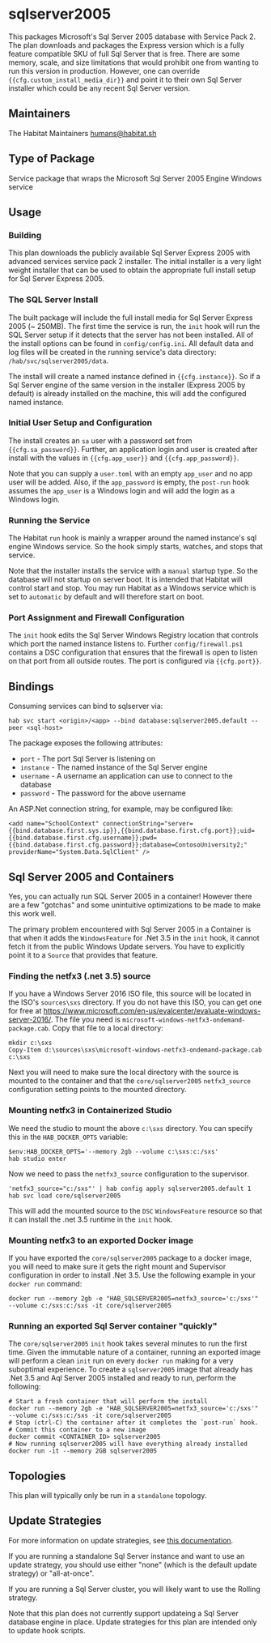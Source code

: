 # sqlserver2005

This packages Microsoft's Sql Server 2005 database with Service Pack 2. The plan downloads and packages the Express version which is a fully feature compatible SKU of full Sql Server that is free. There are some memory, scale, and size limitations that would prohibit one from wanting to run this version in production. However, one can override `{{cfg.custom_install_media_dir}}` and point it to their own Sql Server installer which could be any recent Sql Server version.

## Maintainers

The Habitat Maintainers humans@habitat.sh

## Type of Package

Service package that wraps the Microsoft Sql Server 2005 Engine Windows service

## Usage

### Building

This plan downloads the publicly available Sql Server Express 2005 with advanced services service pack 2 installer. The initial installer is a very light weight installer that can be used to obtain the appropriate full install setup for Sql Server Express 2005.

### The SQL Server Install

The built package will include the full install media for Sql Server Express 2005 (~ 250MB). The first time the service is run, the `init` hook will run the SQL Server setup if it detects that the server has not been installed. All of the install options can be found in `config/config.ini`. All default data and log files will be created in the running service's data directory: `/hab/svc/sqlserver2005/data`.

The install will create a named instance defined in `{{cfg.instance}}`. So if a Sql Server engine of the same version in the installer (Express 2005 by default) is already installed on the machine, this will add the configured named instance.

### Initial User Setup and Configuration

The install creates an `sa` user with a password set from `{{cfg.sa_password}}`. Further, an application login and user is created after install with the values in `{{cfg.app_user}}` and `{{cfg.app_password}}`.

Note that you can supply a `user.toml` with an empty `app_user` and no app user will be added. Also, if the `app_password` is empty, the `post-run` hook assumes the `app_user` is a Windows login and will add the login as a Windows login.

### Running the Service

The Habitat `run` hook is mainly a wrapper around the named instance's sql engine Windows service. So the hook simply starts, watches, and stops that service.

Note that the installer installs the service with a `manual` startup type. So the database will not startup on server boot. It is intended that Habitat will control start and stop. You may run Habitat as a Windows service which is set to `automatic` by default and will therefore start on boot.

### Port Assignment and Firewall Configuration

The `init` hook edits the Sql Server Windows Registry location that controls which port the named instance listens to. Further `config/firewall.ps1` contains a DSC configuration that ensures that the firewall is open to listen on that port from all outside routes. The port is configured via `{{cfg.port}}`.

## Bindings

Consuming services can bind to sqlserver via:

```
hab svc start <origin>/<app> --bind database:sqlserver2005.default --peer <sql-host>
```

The package exposes the following attributes:

* `port` - The port Sql Server is listening on
* `instance` - The named instance of the Sql Server engine
* `username` - A username an application can use to connect to the database
* `password` - The password for the above username

An ASP.Net connection string, for example, may be configured like:

```
<add name="SchoolContext" connectionString="server={{bind.database.first.sys.ip}},{{bind.database.first.cfg.port}};uid={{bind.database.first.cfg.username}};pwd={{bind.database.first.cfg.password}};database=ContosoUniversity2;" providerName="System.Data.SqlClient" />
```

## Sql Server 2005 and Containers

Yes, you can actually run SQL Server 2005 in a container! However there are a few "gotchas" and some unintuitive optimizations to be made to make this work well.

The primary problem encountered with Sql Server 2005 in a Container is that when it adds the `WindowsFeature` for .Net 3.5 in the `init` hook, it cannot fetch it from the public Windows Update servers. You have to explicitly point it to a `Source` that provides that feature.

### Finding the netfx3 (.net 3.5) source

If you have a Windows Server 2016 ISO file, this source will be located in the ISO's `sources\sxs` directory. If you do not have this ISO, you can get one for free at https://www.microsoft.com/en-us/evalcenter/evaluate-windows-server-2016/. The file you need is `microsoft-windows-netfx3-ondemand-package.cab`. Copy that file to a local directory:

```
mkdir c:\sxs
Copy-Item d:\sources\sxs\microsoft-windows-netfx3-ondemand-package.cab c:\sxs
```

Next you will need to make sure the local directory with the source is mounted to the container and that the `core/sqlserver2005` `netfx3_source` configuration setting points to the mounted directory.

### Mounting netfx3 in Containerized Studio

We need the studio to mount the above `c:\sxs` directory. You can specify this in the `HAB_DOCKER_OPTS` variable:

```
$env:HAB_DOCKER_OPTS='--memory 2gb --volume c:\sxs:c:/sxs'
hab studio enter
```

Now we need to pass the `netfx3_source` configuration to the supervisor.

```
'netfx3_source="c:/sxs"' | hab config apply sqlserver2005.default 1
hab svc load core/sqlserver2005
```

This will add the mounted source to the `DSC` `WindowsFeature` resource so that it can install the .net 3.5 runtime in the `init` hook.

### Mounting netfx3 to an exported Docker image

If you have exported the `core/sqlserver2005` package to a docker image, you will need to make sure it gets the right mount and Supervisor configuration in order to install .Net 3.5. Use the following example in your `docker run` command:

```
docker run --memory 2gb -e "HAB_SQLSERVER2005=netfx3_source='c:/sxs'" --volume c:/sxs:c:/sxs -it core/sqlserver2005
```

### Running an exported Sql Server container "quickly"

The `core/sqlserver2005` `init` hook takes several minutes to run the first time. Given the immutable nature of a container, running an exported image will perform a clean `init` run on every `docker run` making for a very suboptimal experience. To create a `sqlserver2005` image that already has .Net 3.5 and Aql Server 2005 installed and ready to run, perform the following:

```
# Start a fresh container that will perform the install
docker run --memory 2gb -e "HAB_SQLSERVER2005=netfx3_source='c:/sxs'" --volume c:/sxs:c:/sxs -it core/sqlserver2005
# Stop (ctrl-C) the container after it completes the `post-run` hook.
# Commit this container to a new image
docker commit <CONTAINER_ID> sqlserver2005
# Now running sqlserver2005 will have everything already installed
docker run -it --memory 2GB sqlserver2005
```

## Topologies

This plan will typically only be run in a `standalone` topology.

## Update Strategies

For more information on update strategies, see [this documentation](https://www.habitat.sh/docs/using-habitat/#update-strategy).

If you are running a standalone Sql Server instance and want to use an update strategy, you should use either "none" (which is the default update strategy) or "all-at-once".

If you are running a Sql Server cluster, you will likely want to use the Rolling strategy.

Note that this plan does not currently support updateing a Sql Server database engine in place. Update strategies for this plan are intended only to update hook scripts.
